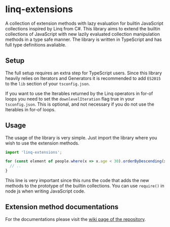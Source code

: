 # linq-extensions
A collection of extension methods with lazy evaluation for builtin JavaScript collections inspired by Linq from C#.
This library aims to extend the builtin collections of JavaScript with new lazily evaluated collection manipulation methods in a type safe manner.
The library is written in TypeScript and has full type definitions avaliable.

## Setup
The full setup requires an extra step for TypeScript users. Since this library heavily relies on Iterators and Generators it is recommended to add `ES2015` to the `lib` section of your `tsconfig.json`.

If you want to use the Iterables returned by the Linq operators in for-of loops you need to set the `downlevelIteration` flag true in your `tsconfig.json`. This is optional, and not necessary if you do not use the Iterables in for-of loops.

## Usage
The usage of the library is very simple. Just import the library where you wish to use the extension methods.
```typescript
import 'linq-extensions';

for (const element of people.where(x => x.age < 30).orderByDescending(x => x.age).select(x => x.name)) {
  // ..
}
```
This line is very important since this runs the code that adds the new methods to the prototype of the builtin collections. You can use `require()` in node js when writing JavaScript code.

## Extension method documentations
For the documentations please visit the [wiki page of the repository](https://github.com/koppa96/linq-extensions/wiki).
